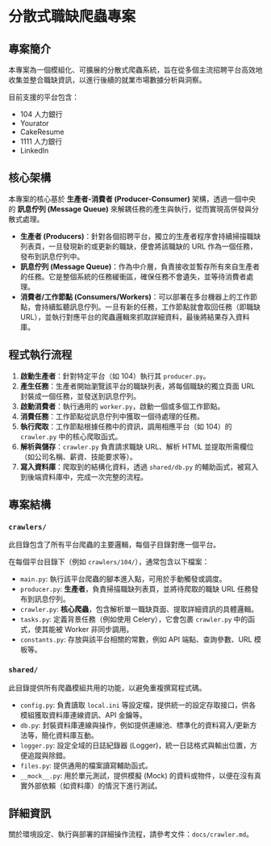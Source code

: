 # 分散式職缺爬蟲專案

## 專案簡介

本專案為一個模組化、可擴展的分散式爬蟲系統，旨在從多個主流招聘平台高效地收集並整合職缺資訊，以進行後續的就業市場數據分析與洞察。

目前支援的平台包含：
*   104 人力銀行
*   Yourator
*   CakeResume
*   1111 人力銀行
*   LinkedIn

## 核心架構

本專案的核心基於 **生產者-消費者 (Producer-Consumer)** 架構，透過一個中央的 **訊息佇列 (Message Queue)** 來解耦任務的產生與執行，從而實現高併發與分散式處理。

*   **生產者 (Producers)**：針對各個招聘平台，獨立的生產者程序會持續掃描職缺列表頁，一旦發現新的或更新的職缺，便會將該職缺的 URL 作為一個任務，發布到訊息佇列中。
*   **訊息佇列 (Message Queue)**：作為中介層，負責接收並暫存所有來自生產者的任務。它是整個系統的任務緩衝區，確保任務不會遺失，並等待消費者處理。
*   **消費者/工作節點 (Consumers/Workers)**：可以部署在多台機器上的工作節點，會持續監聽訊息佇列。一旦有新的任務，工作節點就會取回任務（即職缺 URL），並執行對應平台的爬蟲邏輯來抓取詳細資料，最後將結果存入資料庫。

## 程式執行流程

1.  **啟動生產者**：針對特定平台（如 104）執行其 `producer.py`。
2.  **產生任務**：生產者開始瀏覽該平台的職缺列表，將每個職缺的獨立頁面 URL 封裝成一個任務，並發送到訊息佇列。
3.  **啟動消費者**：執行通用的 `worker.py`，啟動一個或多個工作節點。
4.  **消費任務**：工作節點從訊息佇列中獲取一個待處理的任務。
5.  **執行爬取**：工作節點根據任務中的資訊，調用相應平台（如 104）的 `crawler.py` 中的核心爬取函式。
6.  **解析與儲存**：`crawler.py` 負責請求職缺 URL、解析 HTML 並提取所需欄位（如公司名稱、薪資、技能要求等）。
7.  **寫入資料庫**：爬取到的結構化資料，透過 `shared/db.py` 的輔助函式，被寫入到後端資料庫中，完成一次完整的流程。

## 專案結構

### `crawlers/`

此目錄包含了所有平台爬蟲的主要邏輯，每個子目錄對應一個平台。

在每個平台目錄下（例如 `crawlers/104/`），通常包含以下檔案：

*   `main.py`: 執行該平台爬蟲的腳本進入點，可用於手動觸發或調度。
*   `producer.py`: **生產者**，負責掃描職缺列表頁，並將待爬取的職缺 URL 任務發布到訊息佇列。
*   `crawler.py`: **核心爬蟲**，包含解析單一職缺頁面、提取詳細資訊的具體邏輯。
*   `tasks.py`: 定義背景任務（例如使用 Celery），它會包裹 `crawler.py` 中的函式，使其能被 Worker 非同步調用。
*   `constants.py`: 存放與該平台相關的常數，例如 API 端點、查詢參數、URL 模板等。

### `shared/`

此目錄提供所有爬蟲模組共用的功能，以避免重複撰寫程式碼。

*   `config.py`: 負責讀取 `local.ini` 等設定檔，提供統一的設定存取接口，供各模組獲取資料庫連線資訊、API 金鑰等。
*   `db.py`: 封裝資料庫連線與操作，例如提供連線池、標準化的資料寫入/更新方法等，簡化資料庫互動。
*   `logger.py`: 設定全域的日誌紀錄器 (Logger)，統一日誌格式與輸出位置，方便追蹤與除錯。
*   `files.py`: 提供通用的檔案讀寫輔助函式。
*   `__mock__.py`: 用於單元測試，提供模擬 (Mock) 的資料或物件，以便在沒有真實外部依賴（如資料庫）的情況下進行測試。

## 詳細資訊

關於環境設定、執行與部署的詳細操作流程，請參考文件：`docs/crawler.md`。
